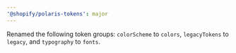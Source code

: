 ```yaml
---
'@shopify/polaris-tokens': major
---
```


Renamed the following token groups: `colorScheme` to `colors`, `legacyTokens` to `legacy`, and `typography` to `fonts`.
